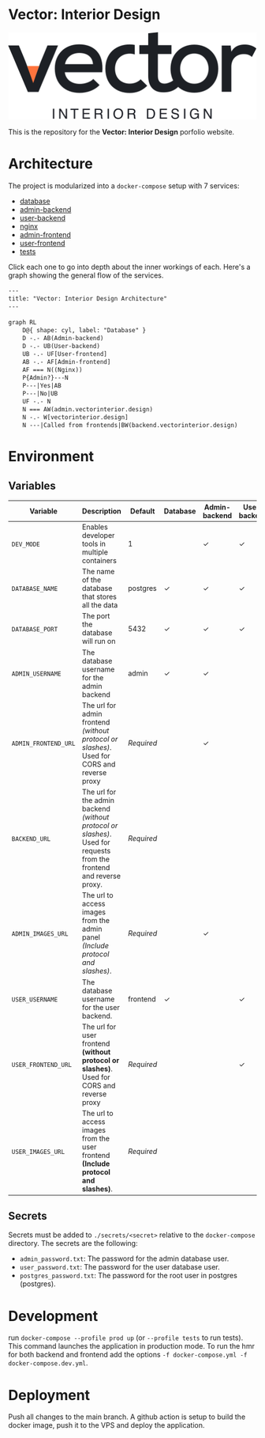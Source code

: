 # Vector: Interior Design

![Vector: Interior Design](/images/logo.png)

This is the repository for the **Vector: Interior Design** porfolio website.

# Architecture

The project is modularized into a `docker-compose` setup with 7 services:

- [database](/database/)
- [admin-backend](/backend/src/admin/)
- [user-backend](/backend/src/user/)
- [nginx](/nginx/)
- [admin-frontend](/frontend/admin/)
- [user-frontend](/frontend/user/)
- [tests](/backend/tests/)

Click each one to go into depth about the inner workings of each. Here's a graph showing the general flow of the services.

```mermaid
---
title: "Vector: Interior Design Architecture"
---

graph RL
    D@{ shape: cyl, label: "Database" }
    D -.- AB(Admin-backend)
    D -.- UB(User-backend)
    UB -.- UF[User-frontend]
    AB -.- AF[Admin-frontend]
    AF === N((Nginx))
    P{Admin?}---N
    P---|Yes|AB
    P---|No|UB
    UF -.- N
    N === AW(admin.vectorinterior.design)
    N -.- W[vectorinterior.design]
    N ---|Called from frontends|BW(backend.vectorinterior.design)
```

# Environment

## Variables

| Variable             | Description                                                                                                           | Default    | Database | Admin-backend | User-backend | nginx | Admin-frontend | User-frontend | Tests |
| -------------------- | --------------------------------------------------------------------------------------------------------------------- | ---------- | -------- | ------------- | ------------ | ----- | -------------- | ------------- | ----- |
| `DEV_MODE`           | Enables developer tools in multiple containers                                                                        | 1          |          | ✓             | ✓            | ✓     |                |               |       |
| `DATABASE_NAME`      | The name of the database that stores all the data                                                                     | postgres   | ✓        | ✓             | ✓            |       |                |               | ✓     |
| `DATABASE_PORT`      | The port the database will run on                                                                                     | 5432       | ✓        | ✓             | ✓            |       |                |               | ✓     |
| `ADMIN_USERNAME`     | The database username for the admin backend                                                                           | admin      | ✓        | ✓             |              |       |                |               |       |
| `ADMIN_FRONTEND_URL` | The url for admin frontend *(without protocol or slashes)*. Used for CORS and reverse proxy                           | *Required* |          | ✓             |              | ✓     |                |               |       |
| `BACKEND_URL`        | The url for the admin backend *(without protocol or slashes)*. Used for requests from the frontend and reverse proxy. | *Required* |          |               |              | ✓     | ✓              | ✓             |       |
| `ADMIN_IMAGES_URL`   | The url to access images from the admin panel *(Include protocol and slashes)*.                                       | *Required* |          | ✓             |              |       |                |               |       |
| `USER_USERNAME`      | The database username for the user backend.                                                                           | frontend   | ✓        |               | ✓            |       |                |               |       |
| `USER_FRONTEND_URL`  | The url for user frontend **(without protocol or slashes)**. Used for CORS and reverse proxy                          | *Required* |          |               | ✓            | ✓     |                |               |       |
| `USER_IMAGES_URL`    | The url to access images from the user frontend **(Include protocol and slashes)**.                                   | *Required* |          |               |              |       |                | ✓             |       |

## Secrets

Secrets must be added to `./secrets/<secret>` relative to the `docker-compose` directory. The secrets are the following:

- `admin_password.txt`: The password for the admin database user.
- `user_password.txt`: The password for the user database user.
- `postgres_password.txt`: The password for the root user in postgres (postgres).

# Development

run `docker-compose --profile prod up` (or `--profile tests` to run tests). This command launches the application in production mode. To run the hmr for both backend and frontend add the options `-f docker-compose.yml -f docker-compose.dev.yml`.

# Deployment

Push all changes to the main branch. A github action is setup to build the docker image, push it to the VPS and deploy the application.
